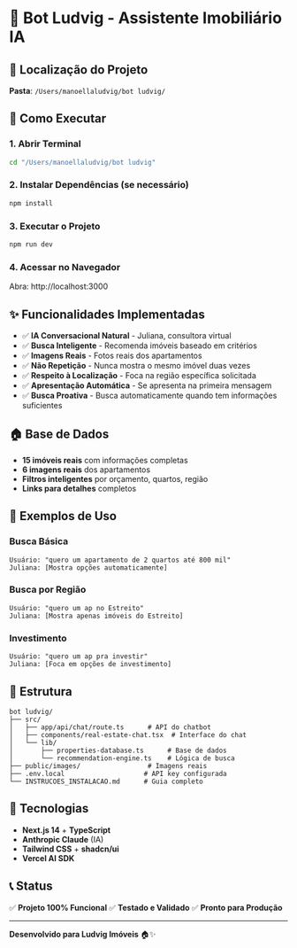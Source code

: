# 🤖 Bot Ludvig - Assistente Imobiliário IA

## 📍 Localização do Projeto
**Pasta**: `/Users/manoellaludvig/bot ludvig/`

## 🚀 Como Executar

### 1. Abrir Terminal
```bash
cd "/Users/manoellaludvig/bot ludvig"
```

### 2. Instalar Dependências (se necessário)
```bash
npm install
```

### 3. Executar o Projeto
```bash
npm run dev
```

### 4. Acessar no Navegador
Abra: http://localhost:3000

## ✨ Funcionalidades Implementadas

- ✅ **IA Conversacional Natural** - Juliana, consultora virtual
- ✅ **Busca Inteligente** - Recomenda imóveis baseado em critérios
- ✅ **Imagens Reais** - Fotos reais dos apartamentos
- ✅ **Não Repetição** - Nunca mostra o mesmo imóvel duas vezes
- ✅ **Respeito à Localização** - Foca na região específica solicitada
- ✅ **Apresentação Automática** - Se apresenta na primeira mensagem
- ✅ **Busca Proativa** - Busca automaticamente quando tem informações suficientes

## 🏠 Base de Dados

- **15 imóveis reais** com informações completas
- **6 imagens reais** dos apartamentos
- **Filtros inteligentes** por orçamento, quartos, região
- **Links para detalhes** completos

## 🎯 Exemplos de Uso

### Busca Básica
```
Usuário: "quero um apartamento de 2 quartos até 800 mil"
Juliana: [Mostra opções automaticamente]
```

### Busca por Região
```
Usuário: "quero um ap no Estreito"
Juliana: [Mostra apenas imóveis do Estreito]
```

### Investimento
```
Usuário: "quero um ap pra investir"
Juliana: [Foca em opções de investimento]
```

## 📁 Estrutura

```
bot ludvig/
├── src/
│   ├── app/api/chat/route.ts      # API do chatbot
│   ├── components/real-estate-chat.tsx  # Interface do chat
│   └── lib/
│       ├── properties-database.ts      # Base de dados
│       └── recommendation-engine.ts    # Lógica de busca
├── public/images/                 # Imagens reais
├── .env.local                    # API key configurada
└── INSTRUCOES_INSTALACAO.md      # Guia completo
```

## 🔧 Tecnologias

- **Next.js 14** + **TypeScript**
- **Anthropic Claude** (IA)
- **Tailwind CSS** + **shadcn/ui**
- **Vercel AI SDK**

## 📞 Status

✅ **Projeto 100% Funcional**
✅ **Testado e Validado**
✅ **Pronto para Produção**

---
**Desenvolvido para Ludvig Imóveis** 🏠✨